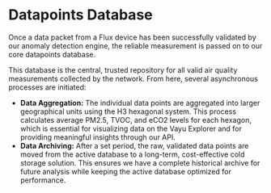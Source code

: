 # Datapoints Database

Once a data packet from a Flux device has been successfully validated by our anomaly detection engine, the reliable measurement is passed on to our core datapoints database.

This database is the central, trusted repository for all valid air quality measurements collected by the network. From here, several asynchronous processes are initiated:

*   **Data Aggregation:** The individual data points are aggregated into larger geographical units using the H3 hexagonal system. This process calculates average PM2.5, TVOC, and eCO2 levels for each hexagon, which is essential for visualizing data on the Vayu Explorer and for providing meaningful insights through our API.
*   **Data Archiving:** After a set period, the raw, validated data points are moved from the active database to a long-term, cost-effective cold storage solution. This ensures we have a complete historical archive for future analysis while keeping the active database optimized for performance. 